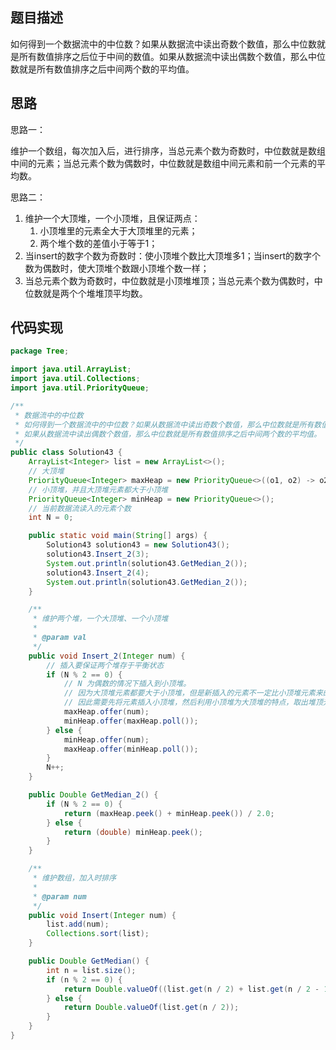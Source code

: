 ## 题目描述
如何得到一个数据流中的中位数？如果从数据流中读出奇数个数值，那么中位数就是所有数值排序之后位于中间的数值。如果从数据流中读出偶数个数值，那么中位数就是所有数值排序之后中间两个数的平均值。

## 思路
思路一：

维护一个数组，每次加入后，进行排序，当总元素个数为奇数时，中位数就是数组中间的元素；当总元素个数为偶数时，中位数就是数组中间元素和前一个元素的平均数。

思路二：

1. 维护一个大顶堆，一个小顶堆，且保证两点：
    1. 小顶堆里的元素全大于大顶堆里的元素；
    2. 两个堆个数的差值小于等于1；
2. 当insert的数字个数为奇数时：使小顶堆个数比大顶堆多1；当insert的数字个数为偶数时，使大顶堆个数跟小顶堆个数一样；
3. 当总元素个数为奇数时，中位数就是小顶堆堆顶；当总元素个数为偶数时，中位数就是两个个堆堆顶平均数。

## 代码实现
```Java
package Tree;

import java.util.ArrayList;
import java.util.Collections;
import java.util.PriorityQueue;

/**
 * 数据流中的中位数
 * 如何得到一个数据流中的中位数？如果从数据流中读出奇数个数值，那么中位数就是所有数值排序之后位于中间的数值。
 * 如果从数据流中读出偶数个数值，那么中位数就是所有数值排序之后中间两个数的平均值。
 */
public class Solution43 {
    ArrayList<Integer> list = new ArrayList<>();
    // 大顶堆
    PriorityQueue<Integer> maxHeap = new PriorityQueue<>((o1, o2) -> o2 - o1);
    // 小顶堆，并且大顶堆元素都大于小顶堆
    PriorityQueue<Integer> minHeap = new PriorityQueue<>();
    // 当前数据流读入的元素个数
    int N = 0;

    public static void main(String[] args) {
        Solution43 solution43 = new Solution43();
        solution43.Insert_2(3);
        System.out.println(solution43.GetMedian_2());
        solution43.Insert_2(4);
        System.out.println(solution43.GetMedian_2());
    }

    /**
     * 维护两个堆，一个大顶堆、一个小顶堆
     *
     * @param val
     */
    public void Insert_2(Integer num) {
        // 插入要保证两个堆存于平衡状态
        if (N % 2 == 0) {
            // N 为偶数的情况下插入到小顶堆。
            // 因为大顶堆元素都要大于小顶堆，但是新插入的元素不一定比小顶堆元素来的大，
            // 因此需要先将元素插入小顶堆，然后利用小顶堆为大顶堆的特点，取出堆顶元素即为最大元素，此时插入大顶堆
            maxHeap.offer(num);
            minHeap.offer(maxHeap.poll());
        } else {
            minHeap.offer(num);
            maxHeap.offer(minHeap.poll());
        }
        N++;
    }

    public Double GetMedian_2() {
        if (N % 2 == 0) {
            return (maxHeap.peek() + minHeap.peek()) / 2.0;
        } else {
            return (double) minHeap.peek();
        }
    }

    /**
     * 维护数组，加入时排序
     *
     * @param num
     */
    public void Insert(Integer num) {
        list.add(num);
        Collections.sort(list);
    }

    public Double GetMedian() {
        int n = list.size();
        if (n % 2 == 0) {
            return Double.valueOf((list.get(n / 2) + list.get(n / 2 - 1)) / 2.0);
        } else {
            return Double.valueOf(list.get(n / 2));
        }
    }
}
```